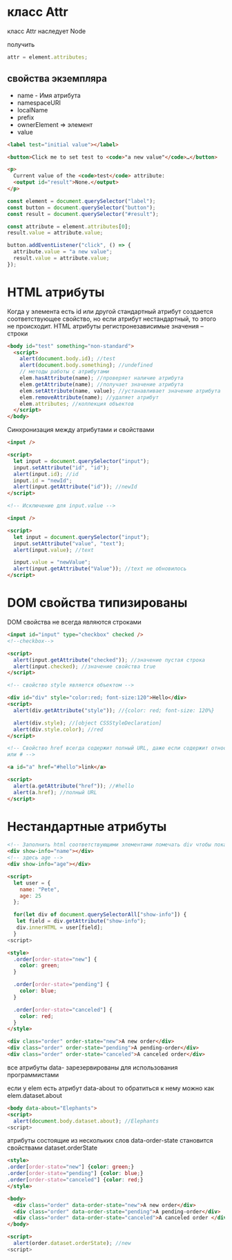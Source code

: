# класс Attr

класс Attr наследует Node

получить

```js
attr = element.attributes;
```

## свойства экземпляра

- name - Имя атрибута
- namespaceURI
- localName
- prefix
- ownerElement ⇒ элемент
- value

```html
<label test="initial value"></label>

<button>Click me to set test to <code>"a new value"</code>…</button>

<p>
  Current value of the <code>test</code> attribute:
  <output id="result">None.</output>
</p>
```

```js
const element = document.querySelector("label");
const button = document.querySelector("button");
const result = document.querySelector("#result");

const attribute = element.attributes[0];
result.value = attribute.value;

button.addEventListener("click", () => {
  attribute.value = "a new value";
  result.value = attribute.value;
});
```

# HTML атрибуты

Когда у элемента есть id или другой стандартный атрибут создается соответствующее свойство, но если атрибут нестандартный, то этого не происходит. HTML атрибуты регистронезависимые значения – строки

```html
<body id="test" something="non-standard">
  <script>
    alert(document.body.id); //test
    alert(document.body.something); //undefined
    // методы работы с атрибутами
    elem.hasAttribute(name); //проверяет наличие атрибута
    elem.getAttribute(name); //получает значение атрибута
    elem.setAttribute(name, value); //устанавливает значение атрибута
    elem.removeAttribute(name); //удаляет атрибут
    elem.attributes; //коллекция объектов
  </script>
</body>
```

Синхронизация между атрибутами и свойствами

```html
<input />

<script>
  let input = document.querySelector("input");
  input.setAttribute("id", "id");
  alert(input.id); //id
  input.id = "newId";
  alert(input.getAttribute("id")); //newId
</script>

<!-- Исключение для input.value -->

<input />

<script>
  let input = document.querySelector("input");
  input.setAttribute("value", "text");
  alert(input.value); //text

  input.value = "newValue";
  alert(input.getAttribute("Value")); //text не обновилось
</script>
```

# DOM свойства типизированы

DOM свойства не всегда являются строками

```html
<input id="input" type="checkbox" checked />
<!--checkbox-->

<script>
  alert(input.getAttribute("checked")); //значение пустая строка
  alert(input.checked); //значение свойства true
</script>

<!-- свойство style является объектом -->

<div id="div" style="color:red; font-size:120">Hello</div>
<script>
  alert(div.getAttribute("style")); //{color: red; font-size: 120%}

  alert(div.style); //[object CSSStyleDeclaration]
  alert(div.style.color); //red
</script>

<!-- Свойство href всегда содержит полный URL, даже если содержит относительный путь
или # -->

<a id="a" href="#hello">link</a>

<script>
  alert(a.getAttribute("href")); //#hello
  alert(a.href); //полный URL
</script>
```

# Нестандартные атрибуты

```html
<!-- Заполнить html соответствующими элементами помечать div чтобы показать что здесь поле name -->
<div show-info="name"></div>
<!-- здесь age -->
<div show-info="age"></div>

<script>
  let user = {
    name: "Pete",
    age: 25
  };

  for(let div of document.querySelectorAll["show-info"]) {
   let field = div.getAttribute("show-info");
   div.innerHTML = user[field];
  }
<script>

```

```html
<style>
  .order[order-state="new"] {
    color: green;
  }

  .order[order-state="pending"] {
    color: blue;
  }

  .order[order-state="canceled"] {
    color: red;
  }
</style>

<div class="order" order-state="new">A new order</div>
<div class="order" order-state="pending">A pending-order</div>
<div class="order" order-state="canceled">A canceled order</div>
```

все атрибуты data- зарезервированы для использования программистами

если у elem есть атрибут data-about то обратиться к нему можно как elem.dataset.about

```html
<body data-about="Elephants">
<script>
  alert(document.body.dataset.about); //Elephants
<script>

```

атрибуты состоящие из нескольких слов data-order-state становится свойствами dataset.orderState

```html
<style>
.order[order-state="new"] {color: green;}
.order[order-state="pending"] {color: blue;}
.order[order-state="canceled"] {color: red;}
</style>

<body>
  <div class="order" data-order-state="new">A new order</div>
  <div class="order" data-order-state="pending">A pending-order</div>
  <div class="order" data-order-state="canceled">A canceled order </div>
</body>

<script>
  alert(order.dataset.orderState); //new
<script>

```
